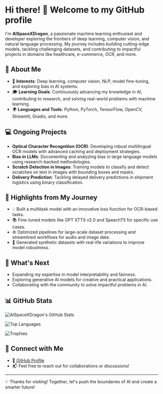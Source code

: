 # Hi there! 👋 Welcome to my GitHub profile

I'm **AISpaceXDragon**, a passionate machine learning enthusiast and developer exploring the frontiers of deep learning, computer vision, and natural language processing. My journey includes building cutting-edge models, tackling challenging datasets, and contributing to impactful projects in domains like healthcare, e-commerce, OCR, and more. 

## 🚀 About Me

- 🌟 **Interests**: Deep learning, computer vision, NLP, model fine-tuning, and exploring bias in AI systems.
- 🎓 **Learning Goals**: Continuously advancing my knowledge in AI, contributing to research, and solving real-world problems with machine learning.
- 🌍 **Languages and Tools**: Python, PyTorch, TensorFlow, OpenCV, Streamlit, Gradio, and more.

## 💻 Ongoing Projects

- **Optical Character Recognition (OCR)**: Developing robust multilingual OCR models with advanced caching and deployment strategies.
- **Bias in LLMs**: Documenting and analyzing bias in large language models using research-backed methodologies.
- **Scratch Detection in Images**: Training models to classify and detect scratches on text in images with bounding boxes and masks.
- **Delivery Prediction**: Tackling delayed delivery predictions in shipment logistics using binary classification.

## 📜 Highlights from My Journey

- 💡 Built a multitask model with an innovative loss function for OCR-based tasks.
- 📚 Fine-tuned models like GPT XTTS v2.0 and SpeechT5 for specific use cases.
- ⚙️ Optimized pipelines for large-scale dataset processing and streamlined workflows for audio and image data.
- 🎨 Generated synthetic datasets with real-life variations to improve model robustness.

## 🌱 What's Next

- Expanding my expertise in model interpretability and fairness.
- Exploring generative AI models for creative and practical applications.
- Collaborating with the community to solve impactful problems in AI.

## 📊 GitHub Stats

![AISpaceXDragon's GitHub Stats](https://github-readme-stats.vercel.app/api?username=AISpaceXDragon&show_icons=true&theme=radical)

![Top Languages](https://github-readme-stats.vercel.app/api/top-langs/?username=AISpaceXDragon&layout=compact&theme=radical)

![Trophies](https://github-profile-trophy.vercel.app/?username=AISpaceXDragon&theme=radical&row=1&column=6)

## 🤝 Connect with Me

- 🔗 [GitHub Profile](https://github.com/AISpaceXDragon)
- 📬 Feel free to reach out for collaborations or discussions!

---

✨ Thanks for visiting! Together, let's push the boundaries of AI and create a smarter future!

